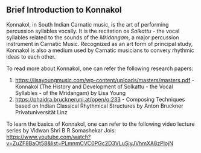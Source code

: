 ## Brief Introduction to Konnakol

Konnakol, in South Indian Carnatic music, is the art of performing percussion syllables vocally. It is the recitation os _Solkattu_ - the vocal syllables related to the sounds of the _Mridangam_, a major percussion instrument in Carnatic Music. Recognized as an art form of principal study, Konnakol is also a medium used by Carnatic musicians to convery rhythmic ideas to each other.

To read more about Konnakol, one can refer the following research papers:

1. https://lisayoungmusic.com/wp-content/uploads/masters/masters.pdf - Konnakol (The History and Development of Solkattu - the Vocal Syllables - of the Mridangam) by Lisa Young
2. https://phaidra.bruckneruni.at/open/o:233 - Composing Techniques based on Indian Classical Rhythmical Structures by Anton Bruckner Privatuniversität Linz

To learn the basics of Konnakol, one can refer to the following video lecture series by Vidwan Shri B R Somashekar Jois: 
https://www.youtube.com/watch?v=ZuZF8BaOt58&list=PLmnmCVC0PGc2D3VLuSjyJVhmXA8zPlojN
